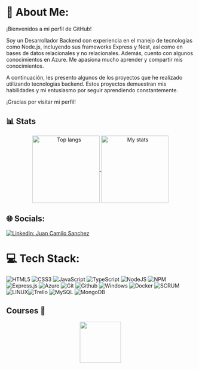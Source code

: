 
# 💫 About Me:
¡Bienvenidos a mi perfil de GitHub!

Soy un Desarrollador Backend con experiencia en el manejo de tecnologías como Node.js, incluyendo sus frameworks Express y Nest, así como en bases de datos relacionales y no relacionales. Además, cuento con algunos conocimientos en Azure. Me apasiona mucho aprender y compartir mis conocimientos.

A continuación, les presento algunos de los proyectos que he realizado utilizando tecnologías backend. Estos proyectos demuestran mis habilidades y mi entusiasmo por seguir aprendiendo constantemente.

¡Gracias por visitar mi perfil!
<br/>
## 📊 Stats
<div align="center">
  <a href="https://github.com/anuraghazra/convoychat">
    <img height=180 align="center" src="https://github-readme-stats.vercel.app/api/top-langs/?username=Juan-Camilo-Sanchez-Echeverri&hide_progress=true&hide=java&card_width=30" alt="Top langs" />
  </a>
  <a href="https://github.com/anuraghazra/convoychat">
    <img height=180 align="center" src="https://github-readme-stats-git-master-doguedogue.vercel.app/api?username=Juan-Camilo-Sanchez-Echeverri&show_icons=true&hide_border=1&theme=tokyonight" alt="My stats" />
  </a> 
</div>



## 🌐 Socials:
[![Linkedin: Juan Camilo Sanchez](https://img.shields.io/badge/-Juan--Camilo--Sanchez-blue?style=flat-square&logo=Linkedin&logoColor=white&link=https://www.linkedin.com/in/juan-camilo-sanchez-echeverri/)](https://www.linkedin.com/in/juan-camilo-sanchez-echeverri/)

# 💻 Tech Stack:
![HTML5](https://img.shields.io/badge/html5-%23E34F26.svg?style=for-the-badge&logo=html5&logoColor=white)
![CSS3](https://img.shields.io/badge/CSS3-%231572B6.svg?style=for-the-badge&logo=css3&logoColor=white)
![JavaScript](https://img.shields.io/badge/javascript-%23323330.svg?style=for-the-badge&logo=javascript&logoColor=%23F7DF1E) 
![TypeScript](https://img.shields.io/badge/TypeScript-007ACC?style=for-the-badge&logo=TypeScript&logoColor=white)
![NodeJS](https://img.shields.io/badge/node.js-6DA55F?style=for-the-badge&logo=node.js&logoColor=white) 
![NPM](https://img.shields.io/badge/NPM-%23000000.svg?style=for-the-badge&logo=npm&logoColor=white) 
![Express.js](https://img.shields.io/badge/express.js-%23404d59.svg?style=for-the-badge&logo=express&logoColor=%2361DAFB) 
![Azure](https://img.shields.io/badge/azure-%230072C6.svg?style=for-the-badge&logo=azure-devops&logoColor=white)
![Git](https://img.shields.io/badge/Git-E44C30?style=for-the-badge&logo=git&logoColor=white)
![Github](https://img.shields.io/badge/GitHub-100000?style=for-the-badge&logo=github&logoColor=white)
![Windows](https://img.shields.io/badge/Windows-0078D6?style=for-the-badge&logo=windows&logoColor=white)
![Docker](https://img.shields.io/badge/Docker-gray.svg?&style=for-the-badge&logo=Docker&logoColor=blue)
![SCRUM](https://img.shields.io/badge/-SCRUM-blue?style=for-the-badge&logo=scrumalliance&logoColor=white)
![LINUX](https://img.shields.io/badge/Linux-FCC624?style=for-the-badge&logo=linux&logoColor=black)![Trello](https://img.shields.io/badge/Trello-%23026AA7.svg?style=for-the-badge&logo=Trello&logoColor=white)
![MySQL](https://img.shields.io/badge/mysql-%2300f.svg?style=for-the-badge&logo=mysql&logoColor=white)
![MongoDB](https://img.shields.io/badge/MongoDB-4EA94B?style=for-the-badge&logo=mongodb&logoColor=white)

## Courses 📖
    
<div align="center">    
<a href="https://app.aluracursos.com/program/certificate/35f8c83b-21db-4103-b0f4-dde0b661f565" target="_blank"><img aling="center" width="110" height="110" src="https://user-images.githubusercontent.com/23409026/219407470-9262958a-1624-49be-b014-047eeef334b8.png">  
</div>
